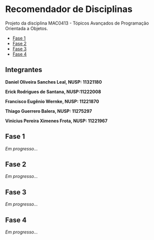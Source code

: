 # Recomendador de Disciplinas

Projeto da disciplina MAC0413 - Tópicos Avançados de Programação Orientada a Objetos.

* [Fase 1](#fase-1)
* [Fase 2](#fase-2)
* [Fase 3](#fase-4)
* [Fase 4](#fase-4)

## Integrantes

**Daniel Oliveira Sanches Leal, NUSP: 11321180**

**Erick Rodrigues de Santana, NUSP:11222008**

**Francisco Eugênio Wernke, NUSP: 11221870**

**Thiago Guerrero Balera, NUSP: 11275297**

**Vinicius Pereira Ximenes Frota, NUSP: 11221967**

## Fase 1
*Em progresso...*

## Fase 2
*Em progresso...*

## Fase 3
*Em progresso...*

## Fase 4
*Em progresso...*

